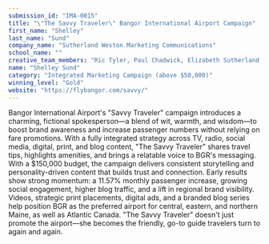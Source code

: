 ```yaml
---
submission_id: "IMA-0015"
title: "\"The Savvy Traveler\" Bangor International Airport Campaign"
first_name: "Shelley"
last_name: "Sund"
company_name: "Sutherland Weston Marketing Communications"
school_name: ""
creative_team_members: "Ric Tyler, Paul Chadwick, Elizabeth Sutherland, Shelley Sund, Jaimie Dunfee, Dan Cashman"
name: "Shelley Sund"
category: "Integrated Marketing Campaign (above $50,000)"
winning_level: "Gold"
website: "https://flybangor.com/savvy/"
---
```


Bangor International Airport's "Savvy Traveler" campaign introduces a charming, fictional spokesperson—a blend of wit, warmth, and wisdom—to boost brand awareness and increase passenger numbers without relying on fare promotions. With a fully integrated strategy across TV, radio, social media, digital, print, and blog content, "The Savvy Traveler" shares travel tips, highlights amenities, and brings a relatable voice to BGR's messaging. With a $150,000 budget, the campaign delivers consistent storytelling and personality-driven content that builds trust and connection. Early results show strong momentum: a 11.57% monthly passenger increase, growing social engagement, higher blog traffic, and a lift in regional brand visibility. Videos, strategic print placements, digital ads, and a branded blog series help position BGR as the preferred airport for central, eastern, and northern Maine, as well as Atlantic Canada. "The Savvy Traveler" doesn't just promote the airport—she becomes the friendly, go-to guide travelers turn to again and again.
